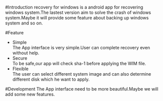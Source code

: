 #Introduction
recovery for windows is a android app for recovering windows system.The lastest version aim to solve the crash of windows system.Maybe it will provide some feature about backing up windows system and so on.  

#Feature
* Simple  
The App interface is very simple.User can complete recovery even without help.  
* Secure  
To be safe,our app will check sha-1 before applying the WIM file.
* Flexible  
The user can select different system image and can also determine different disk which he want to apply.  

#Development
The App interface need to be more beautiful.Maybe we will add some new features.

